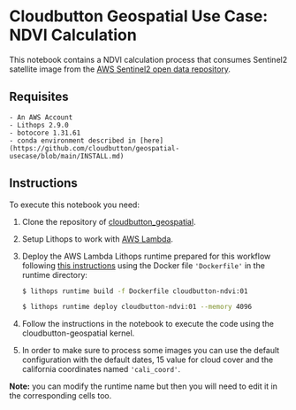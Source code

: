 # Cloudbutton Geospatial Use Case: NDVI Calculation

This notebook contains a NDVI calculation process that consumes Sentinel2 satellite image from the [AWS Sentinel2 open data repository](https://registry.opendata.aws/sentinel-2/).

## Requisites

    - An AWS Account
    - Lithops 2.9.0
    - botocore 1.31.61
    - conda environment described in [here](https://github.com/cloudbutton/geospatial-usecase/blob/main/INSTALL.md)

## Instructions

To execute this notebook you need:

1. Clone the repository of [cloudbutton_geospatial](https://github.com/cloudbutton/geospatial-usecase/tree/main/cloudbutton_geospatial).

2. Setup Lithops to work with [AWS Lambda](https://lithops-cloud.github.io/docs/source/compute_config/aws_lambda.html).

3. Deploy the AWS Lambda Lithops runtime prepared for this workflow following [this instructions](https://github.com/lithops-cloud/lithops/tree/master/runtime/aws_lambda) using the Docker file `'Dockerfile'` in the runtime directory:
   ```bash
   $ lithops runtime build -f Dockerfile cloudbutton-ndvi:01
   ```
   
   ```bash
   $ lithops runtime deploy cloudbutton-ndvi:01 --memory 4096
   ```
    
4. Follow the instructions in the notebook to execute the code using the cloudbutton-geospatial kernel.

5. In order to make sure to process some images you can use the default configuration with the default dates, 15 value for cloud cover and the california coordinates named `'cali_coord'`.

**Note:** you can modify the runtime name but then you will need to edit it in the corresponding cells too.

